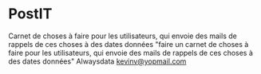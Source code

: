 # PostIT
Carnet de choses à faire pour les utilisateurs, qui envoie des mails de rappels de ces choses à des dates données
"faire un carnet de choses à faire pour les utilisateurs, qui envoie des mails de rappels de ces choses à des dates données"
Alwaysdata kevinv@yopmail.com
